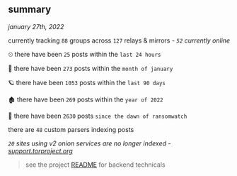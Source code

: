 
## summary
_january 27th, 2022_

currently tracking `88` groups across `127` relays & mirrors - _`52` currently online_

⏲ there have been `25` posts within the `last 24 hours`

🦈 there have been `273` posts within the `month of january`

🪐 there have been `1053` posts within the `last 90 days`

🏚 there have been `269` posts within the `year of 2022`

🦕 there have been `2630` posts `since the dawn of ransomwatch`

there are `48` custom parsers indexing posts

_`20` sites using v2 onion services are no longer indexed - [support.torproject.org](https://support.torproject.org/onionservices/v2-deprecation/)_

> see the project [README](https://github.com/thetanz/ransomwatch#ransomwatch--) for backend technicals
